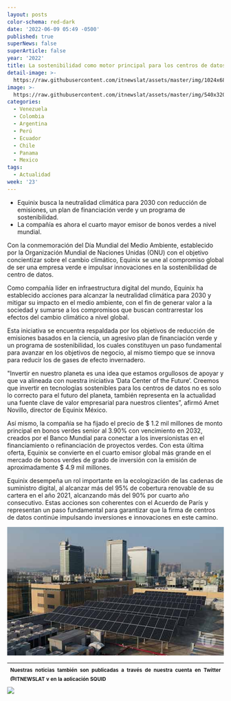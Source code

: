 ```yaml
---
layout: posts
color-schema: red-dark
date: '2022-06-09 05:49 -0500'
published: true
superNews: false
superArticle: false
year: '2022'
title: La sostenibilidad como motor principal para los centros de datos del futuro
detail-image: >-
  https://raw.githubusercontent.com/itnewslat/assets/master/img/1024x680/Paneles-Solares-Ciudad-g.jpg
image: >-
  https://raw.githubusercontent.com/itnewslat/assets/master/img/540x320/Paneles-Solares-Ciudad-p.jpg
categories:
  - Venezuela
  - Colombia
  - Argentina
  - Perú
  - Ecuador
  - Chile
  - Panama
  - Mexico
tags:
  - Actualidad
week: '23'
---
```

- Equinix busca la neutralidad climática para 2030 con reducción de emisiones, un plan de financiación verde y un programa de sostenibilidad.
- La compañía es ahora el cuarto mayor emisor de bonos verdes a nivel mundial.

Con la conmemoración del Día Mundial del Medio Ambiente, establecido por la Organización Mundial de Naciones Unidas (ONU) con el objetivo concientizar sobre el cambio climático, Equinix se une al compromiso global de ser una empresa verde e impulsar innovaciones en la sostenibilidad de centro de datos.

Como compañía líder en infraestructura digital del mundo, Equinix ha establecido acciones para alcanzar la neutralidad climática para 2030 y mitigar su impacto en el medio ambiente, con el fin de generar valor a la sociedad y sumarse a los compromisos que buscan contrarrestar los efectos del cambio climático a nivel global. 

Esta iniciativa se encuentra respaldada por los objetivos de reducción de emisiones basados en la ciencia, un agresivo plan de financiación verde y un programa de sostenibilidad, los cuales constituyen un paso fundamental para avanzar en los objetivos de negocio, al mismo tiempo que se innova para reducir los de gases de efecto invernadero.

"Invertir en nuestro planeta es una idea que estamos orgullosos de apoyar y que va alineada con nuestra iniciativa ‘Data Center of the Future’. Creemos que invertir en tecnologías sostenibles para los centros de datos no es solo lo correcto para el futuro del planeta, también representa en la actualidad una fuente clave de valor empresarial para nuestros clientes”, afirmó Amet Novillo, director de Equinix México.

Así mismo, la compañía se ha fijado el precio de $ 1.2 mil millones de monto principal en bonos verdes senior al 3.90% con vencimiento en 2032, creados por el Banco Mundial para conectar a los inversionistas en el financiamiento o refinanciación de proyectos verdes. Con esta última oferta, Equinix se convierte en el cuarto emisor global más grande en el mercado de bonos verdes de grado de inversión con la emisión de aproximadamente $ 4.9 mil millones.

Equinix desempeña un rol importante en la ecologización de las cadenas de suministro digital, al alcanzar más del 95% de cobertura renovable de su cartera en el año 2021, alcanzando más del 90% por cuarto año consecutivo. Estas acciones son coherentes con el Acuerdo de París y representan un paso fundamental para garantizar que la firma de centros de datos continúe impulsando inversiones e innovaciones en este camino. 

![](https://raw.githubusercontent.com/itnewslat/assets/master/img/540x320/Paneles-Solares-Ciudad-p.jpg)

<table style="height: 42px;" width="569">
<tbody>
<tr>
<td style="text-align: justify;"><sub><strong>Nuestras noticias también son publicadas a través de nuestra cuenta en Twitter <a href="https://twitter.com/itnewslat?lang=es">@ITNEWSLAT</a> y en la aplicación <a href="https://squidapp.co/en/">SQUID</a></strong></sub></td>
</tr>
</tbody>
</table>

<img src="https://tracker.metricool.com/c3po.jpg?hash=56f88a41e39ab42c063cc51676587a04"/>